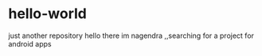 # hello-world
just another repository
hello there
im nagendra ,,searching for a project 
for android apps
